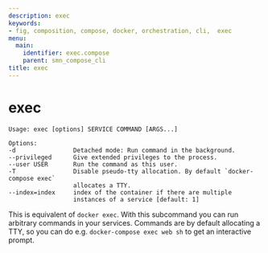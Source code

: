 ```yaml
---
description: exec
keywords:
- fig, composition, compose, docker, orchestration, cli,  exec
menu:
  main:
    identifier: exec.compose
    parent: smn_compose_cli
title: exec
---
```


# exec

```
Usage: exec [options] SERVICE COMMAND [ARGS...]

Options:
-d                Detached mode: Run command in the background.
--privileged      Give extended privileges to the process.
--user USER       Run the command as this user.
-T                Disable pseudo-tty allocation. By default `docker-compose exec`
                  allocates a TTY.
--index=index     index of the container if there are multiple
                  instances of a service [default: 1]
```

This is equivalent of `docker exec`. With this subcommand you can run arbitrary
commands in your services. Commands are by default allocating a TTY, so you can
do e.g. `docker-compose exec web sh` to get an interactive prompt.
